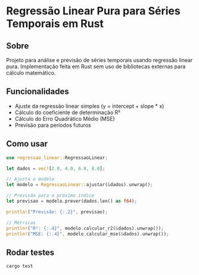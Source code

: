 # Regressão Linear Pura para Séries Temporais em Rust

## Sobre

Projeto para análise e previsão de séries temporais usando regressão linear pura. Implementação feita em Rust sem uso de bibliotecas externas para cálculo matemático.

## Funcionalidades

- Ajuste da regressão linear simples (y = intercept + slope * x)
- Cálculo do coeficiente de determinação R²
- Cálculo do Erro Quadrático Médio (MSE)
- Previsão para períodos futuros

## Como usar

```rust
use regressao_linear::RegressaoLinear;

let dados = vec![2.0, 4.0, 6.0, 8.0];

// Ajusta o modelo
let modelo = RegressaoLinear::ajustar(&dados).unwrap();

// Previsão para o próximo índice
let previsao = modelo.prever(dados.len() as f64);

println!("Previsão: {:.2}", previsao);

// Métricas
println!("R²: {:.4}", modelo.calcular_r2(&dados).unwrap());
println!("MSE: {:.4}", modelo.calcular_mse(&dados).unwrap());
```


## Rodar testes
```bash
cargo test
```
